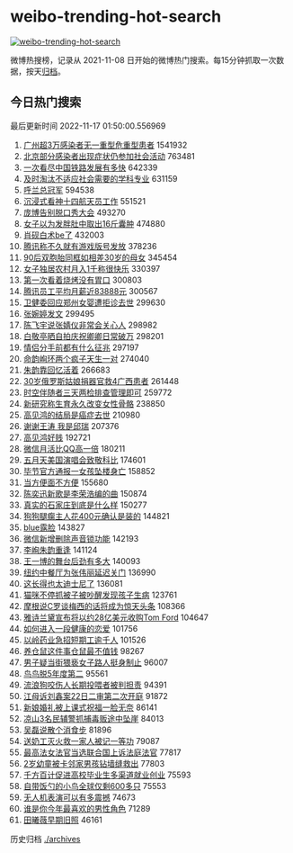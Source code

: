 # weibo-trending-hot-search

[![weibo-trending-hot-search](https://github.com/ameizi/weibo-trending-hot-search/actions/workflows/ci.yml/badge.svg)](https://github.com/ameizi/weibo-trending-hot-search/actions/workflows/ci.yml)

微博热搜榜，记录从 2021-11-08 日开始的微博热门搜索。每15分钟抓取一次数据，按天[归档](./archives)。

## 今日热门搜索

<!-- BEGIN --> 
最后更新时间 2022-11-17 01:50:00.556969 
1. [广州超3万感染者无一重型危重型患者](https://s.weibo.com/weibo?q=%23%E5%B9%BF%E5%B7%9E%E8%B6%853%E4%B8%87%E6%84%9F%E6%9F%93%E8%80%85%E6%97%A0%E4%B8%80%E9%87%8D%E5%9E%8B%E5%8D%B1%E9%87%8D%E5%9E%8B%E6%82%A3%E8%80%85%23&t=31&band_rank=1&Refer=top) 1541932
1. [北京部分感染者出现症状仍参加社会活动](https://s.weibo.com/weibo?q=%23%E5%8C%97%E4%BA%AC%E9%83%A8%E5%88%86%E6%84%9F%E6%9F%93%E8%80%85%E5%87%BA%E7%8E%B0%E7%97%87%E7%8A%B6%E4%BB%8D%E5%8F%82%E5%8A%A0%E7%A4%BE%E4%BC%9A%E6%B4%BB%E5%8A%A8%23&t=31&band_rank=2&Refer=top) 763481
1. [一次看尽中国铁路发展有多快](https://s.weibo.com/weibo?q=%23%E4%B8%80%E6%AC%A1%E7%9C%8B%E5%B0%BD%E4%B8%AD%E5%9B%BD%E9%93%81%E8%B7%AF%E5%8F%91%E5%B1%95%E6%9C%89%E5%A4%9A%E5%BF%AB%23&t=31&band_rank=3&Refer=top) 642339
1. [及时淘汰不适应社会需要的学科专业](https://s.weibo.com/weibo?q=%23%E5%8F%8A%E6%97%B6%E6%B7%98%E6%B1%B0%E4%B8%8D%E9%80%82%E5%BA%94%E7%A4%BE%E4%BC%9A%E9%9C%80%E8%A6%81%E7%9A%84%E5%AD%A6%E7%A7%91%E4%B8%93%E4%B8%9A%23&t=31&band_rank=5&Refer=top) 631159
1. [呼兰总冠军](https://s.weibo.com/weibo?q=%23%E5%91%BC%E5%85%B0%E6%80%BB%E5%86%A0%E5%86%9B%23&t=31&band_rank=4&Refer=top) 594538
1. [沉浸式看神十四航天员工作](https://s.weibo.com/weibo?q=%23%E6%B2%89%E6%B5%B8%E5%BC%8F%E7%9C%8B%E7%A5%9E%E5%8D%81%E5%9B%9B%E8%88%AA%E5%A4%A9%E5%91%98%E5%B7%A5%E4%BD%9C%23&t=31&band_rank=3&Refer=top) 551521
1. [庞博告别脱口秀大会](https://s.weibo.com/weibo?q=%23%E5%BA%9E%E5%8D%9A%E5%91%8A%E5%88%AB%E8%84%B1%E5%8F%A3%E7%A7%80%E5%A4%A7%E4%BC%9A%23&t=31&band_rank=6&Refer=top) 493270
1. [女子以为发胖肚中取出16斤囊肿](https://s.weibo.com/weibo?q=%23%E5%A5%B3%E5%AD%90%E4%BB%A5%E4%B8%BA%E5%8F%91%E8%83%96%E8%82%9A%E4%B8%AD%E5%8F%96%E5%87%BA16%E6%96%A4%E5%9B%8A%E8%82%BF%23&t=31&band_rank=7&Refer=top) 474880
1. [肖砚白术be了](https://s.weibo.com/weibo?q=%23%E8%82%96%E7%A0%9A%E7%99%BD%E6%9C%AFbe%E4%BA%86%23&t=31&band_rank=8&Refer=top) 432003
1. [腾讯称不久就有游戏版号发放](https://s.weibo.com/weibo?q=%23%E8%85%BE%E8%AE%AF%E7%A7%B0%E4%B8%8D%E4%B9%85%E5%B0%B1%E6%9C%89%E6%B8%B8%E6%88%8F%E7%89%88%E5%8F%B7%E5%8F%91%E6%94%BE%23&t=31&band_rank=13&Refer=top) 378236
1. [90后双胞胎同框如相差30岁的母女](https://s.weibo.com/weibo?q=%2390%E5%90%8E%E5%8F%8C%E8%83%9E%E8%83%8E%E5%90%8C%E6%A1%86%E5%A6%82%E7%9B%B8%E5%B7%AE30%E5%B2%81%E7%9A%84%E6%AF%8D%E5%A5%B3%23&t=31&band_rank=16&Refer=top) 345454
1. [女子独居农村月入1千称很快乐](https://s.weibo.com/weibo?q=%23%E5%A5%B3%E5%AD%90%E7%8B%AC%E5%B1%85%E5%86%9C%E6%9D%91%E6%9C%88%E5%85%A51%E5%8D%83%E7%A7%B0%E5%BE%88%E5%BF%AB%E4%B9%90%23&t=31&band_rank=9&Refer=top) 330397
1. [第一次看着烧烤没有胃口](https://s.weibo.com/weibo?q=%23%E7%AC%AC%E4%B8%80%E6%AC%A1%E7%9C%8B%E7%9D%80%E7%83%A7%E7%83%A4%E6%B2%A1%E6%9C%89%E8%83%83%E5%8F%A3%23&t=31&band_rank=10&Refer=top) 300803
1. [腾讯员工平均月薪近83888元](https://s.weibo.com/weibo?q=%23%E8%85%BE%E8%AE%AF%E5%91%98%E5%B7%A5%E5%B9%B3%E5%9D%87%E6%9C%88%E8%96%AA%E8%BF%9183888%E5%85%83%23&t=31&band_rank=11&Refer=top) 300567
1. [卫健委回应郑州女婴遭拒诊去世](https://s.weibo.com/weibo?q=%23%E5%8D%AB%E5%81%A5%E5%A7%94%E5%9B%9E%E5%BA%94%E9%83%91%E5%B7%9E%E5%A5%B3%E5%A9%B4%E9%81%AD%E6%8B%92%E8%AF%8A%E5%8E%BB%E4%B8%96%23&t=31&band_rank=12&Refer=top) 299630
1. [张婉婷发文](https://s.weibo.com/weibo?q=%23%E5%BC%A0%E5%A9%89%E5%A9%B7%E5%8F%91%E6%96%87%23&t=31&band_rank=13&Refer=top) 299495
1. [陈飞宇说张婧仪非常会关心人](https://s.weibo.com/weibo?q=%23%E9%99%88%E9%A3%9E%E5%AE%87%E8%AF%B4%E5%BC%A0%E5%A9%A7%E4%BB%AA%E9%9D%9E%E5%B8%B8%E4%BC%9A%E5%85%B3%E5%BF%83%E4%BA%BA%23&t=31&band_rank=14&Refer=top) 298982
1. [白敬亭晒自拍庆祝卿卿日常破万](https://s.weibo.com/weibo?q=%23%E7%99%BD%E6%95%AC%E4%BA%AD%E6%99%92%E8%87%AA%E6%8B%8D%E5%BA%86%E7%A5%9D%E5%8D%BF%E5%8D%BF%E6%97%A5%E5%B8%B8%E7%A0%B4%E4%B8%87%23&t=31&band_rank=15&Refer=top) 298201
1. [情侣分手前都有什么征兆](https://s.weibo.com/weibo?q=%23%E6%83%85%E4%BE%A3%E5%88%86%E6%89%8B%E5%89%8D%E9%83%BD%E6%9C%89%E4%BB%80%E4%B9%88%E5%BE%81%E5%85%86%23&t=31&band_rank=17&Refer=top) 297197
1. [命韵峋环两个疯子天生一对](https://s.weibo.com/weibo?q=%23%E5%91%BD%E9%9F%B5%E5%B3%8B%E7%8E%AF%E4%B8%A4%E4%B8%AA%E7%96%AF%E5%AD%90%E5%A4%A9%E7%94%9F%E4%B8%80%E5%AF%B9%23&t=31&band_rank=23&Refer=top) 274040
1. [朱韵靠回忆活着](https://s.weibo.com/weibo?q=%23%E6%9C%B1%E9%9F%B5%E9%9D%A0%E5%9B%9E%E5%BF%86%E6%B4%BB%E7%9D%80%23&t=31&band_rank=42&Refer=top) 266683
1. [30岁俄罗斯姑娘捐器官救4广西患者](https://s.weibo.com/weibo?q=%2330%E5%B2%81%E4%BF%84%E7%BD%97%E6%96%AF%E5%A7%91%E5%A8%98%E6%8D%90%E5%99%A8%E5%AE%98%E6%95%914%E5%B9%BF%E8%A5%BF%E6%82%A3%E8%80%85%23&t=31&band_rank=19&Refer=top) 261448
1. [时空伴随者三天两检排查管理即可](https://s.weibo.com/weibo?q=%23%E6%97%B6%E7%A9%BA%E4%BC%B4%E9%9A%8F%E8%80%85%E4%B8%89%E5%A4%A9%E4%B8%A4%E6%A3%80%E6%8E%92%E6%9F%A5%E7%AE%A1%E7%90%86%E5%8D%B3%E5%8F%AF%23&t=31&band_rank=18&Refer=top) 259772
1. [新研究称生育永久改变女性骨骼](https://s.weibo.com/weibo?q=%23%E6%96%B0%E7%A0%94%E7%A9%B6%E7%A7%B0%E7%94%9F%E8%82%B2%E6%B0%B8%E4%B9%85%E6%94%B9%E5%8F%98%E5%A5%B3%E6%80%A7%E9%AA%A8%E9%AA%BC%23&t=31&band_rank=20&Refer=top) 238850
1. [高见鸿的结局是癌症去世](https://s.weibo.com/weibo?q=%23%E9%AB%98%E8%A7%81%E9%B8%BF%E7%9A%84%E7%BB%93%E5%B1%80%E6%98%AF%E7%99%8C%E7%97%87%E5%8E%BB%E4%B8%96%23&t=31&band_rank=21&Refer=top) 210980
1. [谢谢王涛 我是邱瑞](https://s.weibo.com/weibo?q=%E8%B0%A2%E8%B0%A2%E7%8E%8B%E6%B6%9B%20%E6%88%91%E6%98%AF%E9%82%B1%E7%91%9E&t=31&band_rank=22&Refer=top) 207376
1. [高见鸿好贱](https://s.weibo.com/weibo?q=%23%E9%AB%98%E8%A7%81%E9%B8%BF%E5%A5%BD%E8%B4%B1%23&t=31&band_rank=25&Refer=top) 192721
1. [微信月活比QQ高一倍](https://s.weibo.com/weibo?q=%23%E5%BE%AE%E4%BF%A1%E6%9C%88%E6%B4%BB%E6%AF%94QQ%E9%AB%98%E4%B8%80%E5%80%8D%23&t=31&band_rank=24&Refer=top) 180211
1. [五月天美国演唱会致敬科比](https://s.weibo.com/weibo?q=%23%E4%BA%94%E6%9C%88%E5%A4%A9%E7%BE%8E%E5%9B%BD%E6%BC%94%E5%94%B1%E4%BC%9A%E8%87%B4%E6%95%AC%E7%A7%91%E6%AF%94%23&t=31&band_rank=41&Refer=top) 174601
1. [毕节官方通报一女孩坠楼身亡](https://s.weibo.com/weibo?q=%23%E6%AF%95%E8%8A%82%E5%AE%98%E6%96%B9%E9%80%9A%E6%8A%A5%E4%B8%80%E5%A5%B3%E5%AD%A9%E5%9D%A0%E6%A5%BC%E8%BA%AB%E4%BA%A1%23&t=31&band_rank=26&Refer=top) 158852
1. [当方便面不方便](https://s.weibo.com/weibo?q=%23%E5%BD%93%E6%96%B9%E4%BE%BF%E9%9D%A2%E4%B8%8D%E6%96%B9%E4%BE%BF%23&t=31&band_rank=27&Refer=top) 155680
1. [陈奕迅新歌是李荣浩编的曲](https://s.weibo.com/weibo?q=%23%E9%99%88%E5%A5%95%E8%BF%85%E6%96%B0%E6%AD%8C%E6%98%AF%E6%9D%8E%E8%8D%A3%E6%B5%A9%E7%BC%96%E7%9A%84%E6%9B%B2%23&t=31&band_rank=33&Refer=top) 150874
1. [真实的石家庄到底是什么样](https://s.weibo.com/weibo?q=%23%E7%9C%9F%E5%AE%9E%E7%9A%84%E7%9F%B3%E5%AE%B6%E5%BA%84%E5%88%B0%E5%BA%95%E6%98%AF%E4%BB%80%E4%B9%88%E6%A0%B7%23&t=31&band_rank=27&Refer=top) 150277
1. [狗狗腿瘸主人花400元确认是装的](https://s.weibo.com/weibo?q=%23%E7%8B%97%E7%8B%97%E8%85%BF%E7%98%B8%E4%B8%BB%E4%BA%BA%E8%8A%B1400%E5%85%83%E7%A1%AE%E8%AE%A4%E6%98%AF%E8%A3%85%E7%9A%84%23&t=31&band_rank=28&Refer=top) 144821
1. [blue露脸](https://s.weibo.com/weibo?q=%23blue%E9%9C%B2%E8%84%B8%23&t=31&band_rank=29&Refer=top) 143827
1. [微信新增删除声音锁功能](https://s.weibo.com/weibo?q=%23%E5%BE%AE%E4%BF%A1%E6%96%B0%E5%A2%9E%E5%88%A0%E9%99%A4%E5%A3%B0%E9%9F%B3%E9%94%81%E5%8A%9F%E8%83%BD%23&t=31&band_rank=30&Refer=top) 142193
1. [李峋朱韵重逢](https://s.weibo.com/weibo?q=%23%E6%9D%8E%E5%B3%8B%E6%9C%B1%E9%9F%B5%E9%87%8D%E9%80%A2%23&t=31&band_rank=31&Refer=top) 141124
1. [王一博的舞台后劲有多大](https://s.weibo.com/weibo?q=%23%E7%8E%8B%E4%B8%80%E5%8D%9A%E7%9A%84%E8%88%9E%E5%8F%B0%E5%90%8E%E5%8A%B2%E6%9C%89%E5%A4%9A%E5%A4%A7%23&t=31&band_rank=32&Refer=top) 140093
1. [纽约中餐厅为张伟丽延迟关门](https://s.weibo.com/weibo?q=%23%E7%BA%BD%E7%BA%A6%E4%B8%AD%E9%A4%90%E5%8E%85%E4%B8%BA%E5%BC%A0%E4%BC%9F%E4%B8%BD%E5%BB%B6%E8%BF%9F%E5%85%B3%E9%97%A8%23&t=31&band_rank=34&Refer=top) 136990
1. [这长得也太迪士尼了](https://s.weibo.com/weibo?q=%23%E8%BF%99%E9%95%BF%E5%BE%97%E4%B9%9F%E5%A4%AA%E8%BF%AA%E5%A3%AB%E5%B0%BC%E4%BA%86%23&t=31&band_rank=35&Refer=top) 136081
1. [猫咪不停抓被子被吵醒发现孩子生病](https://s.weibo.com/weibo?q=%23%E7%8C%AB%E5%92%AA%E4%B8%8D%E5%81%9C%E6%8A%93%E8%A2%AB%E5%AD%90%E8%A2%AB%E5%90%B5%E9%86%92%E5%8F%91%E7%8E%B0%E5%AD%A9%E5%AD%90%E7%94%9F%E7%97%85%23&t=31&band_rank=36&Refer=top) 123761
1. [摩根说C罗谈梅西的话将成为惊天头条](https://s.weibo.com/weibo?q=%23%E6%91%A9%E6%A0%B9%E8%AF%B4C%E7%BD%97%E8%B0%88%E6%A2%85%E8%A5%BF%E7%9A%84%E8%AF%9D%E5%B0%86%E6%88%90%E4%B8%BA%E6%83%8A%E5%A4%A9%E5%A4%B4%E6%9D%A1%23&t=31&band_rank=37&Refer=top) 108366
1. [雅诗兰黛宣布将以约28亿美元收购Tom Ford](https://s.weibo.com/weibo?q=%E9%9B%85%E8%AF%97%E5%85%B0%E9%BB%9B%E5%AE%A3%E5%B8%83%E5%B0%86%E4%BB%A5%E7%BA%A628%E4%BA%BF%E7%BE%8E%E5%85%83%E6%94%B6%E8%B4%ADTom%20Ford&t=31&band_rank=37&Refer=top) 104647
1. [如何进入一段健康的恋爱](https://s.weibo.com/weibo?q=%23%E5%A6%82%E4%BD%95%E8%BF%9B%E5%85%A5%E4%B8%80%E6%AE%B5%E5%81%A5%E5%BA%B7%E7%9A%84%E6%81%8B%E7%88%B1%23&t=31&band_rank=38&Refer=top) 101756
1. [以岭药业急招短期工逾千人](https://s.weibo.com/weibo?q=%23%E4%BB%A5%E5%B2%AD%E8%8D%AF%E4%B8%9A%E6%80%A5%E6%8B%9B%E7%9F%AD%E6%9C%9F%E5%B7%A5%E9%80%BE%E5%8D%83%E4%BA%BA%23&t=31&band_rank=39&Refer=top) 101526
1. [养仓鼠这件事仓鼠最不值钱](https://s.weibo.com/weibo?q=%23%E5%85%BB%E4%BB%93%E9%BC%A0%E8%BF%99%E4%BB%B6%E4%BA%8B%E4%BB%93%E9%BC%A0%E6%9C%80%E4%B8%8D%E5%80%BC%E9%92%B1%23&t=31&band_rank=50&Refer=top) 98267
1. [男子疑当街猥亵女子路人挺身制止](https://s.weibo.com/weibo?q=%23%E7%94%B7%E5%AD%90%E7%96%91%E5%BD%93%E8%A1%97%E7%8C%A5%E4%BA%B5%E5%A5%B3%E5%AD%90%E8%B7%AF%E4%BA%BA%E6%8C%BA%E8%BA%AB%E5%88%B6%E6%AD%A2%23&t=31&band_rank=40&Refer=top) 96007
1. [鸟鸟脱5年度第二](https://s.weibo.com/weibo?q=%23%E9%B8%9F%E9%B8%9F%E8%84%B15%E5%B9%B4%E5%BA%A6%E7%AC%AC%E4%BA%8C%23&t=31&band_rank=41&Refer=top) 95561
1. [流浪狗咬伤人长期投喂者被判担责](https://s.weibo.com/weibo?q=%23%E6%B5%81%E6%B5%AA%E7%8B%97%E5%92%AC%E4%BC%A4%E4%BA%BA%E9%95%BF%E6%9C%9F%E6%8A%95%E5%96%82%E8%80%85%E8%A2%AB%E5%88%A4%E6%8B%85%E8%B4%A3%23&t=31&band_rank=43&Refer=top) 94391
1. [江母诉刘鑫案22日二审第二次开庭](https://s.weibo.com/weibo?q=%23%E6%B1%9F%E6%AF%8D%E8%AF%89%E5%88%98%E9%91%AB%E6%A1%8822%E6%97%A5%E4%BA%8C%E5%AE%A1%E7%AC%AC%E4%BA%8C%E6%AC%A1%E5%BC%80%E5%BA%AD%23&t=31&band_rank=49&Refer=top) 91872
1. [新娘婚礼被上课式祝福一脸无奈](https://s.weibo.com/weibo?q=%23%E6%96%B0%E5%A8%98%E5%A9%9A%E7%A4%BC%E8%A2%AB%E4%B8%8A%E8%AF%BE%E5%BC%8F%E7%A5%9D%E7%A6%8F%E4%B8%80%E8%84%B8%E6%97%A0%E5%A5%88%23&t=31&band_rank=44&Refer=top) 86141
1. [凉山3名民辅警抓捕毒贩途中坠崖](https://s.weibo.com/weibo?q=%23%E5%87%89%E5%B1%B13%E5%90%8D%E6%B0%91%E8%BE%85%E8%AD%A6%E6%8A%93%E6%8D%95%E6%AF%92%E8%B4%A9%E9%80%94%E4%B8%AD%E5%9D%A0%E5%B4%96%23&t=31&band_rank=45&Refer=top) 84013
1. [吴磊说散个消食步](https://s.weibo.com/weibo?q=%23%E5%90%B4%E7%A3%8A%E8%AF%B4%E6%95%A3%E4%B8%AA%E6%B6%88%E9%A3%9F%E6%AD%A5%23&t=31&band_rank=34&Refer=top) 81896
1. [送奶工灭火救一家人被记一等功](https://s.weibo.com/weibo?q=%23%E9%80%81%E5%A5%B6%E5%B7%A5%E7%81%AD%E7%81%AB%E6%95%91%E4%B8%80%E5%AE%B6%E4%BA%BA%E8%A2%AB%E8%AE%B0%E4%B8%80%E7%AD%89%E5%8A%9F%23&t=31&band_rank=46&Refer=top) 79087
1. [最高法女法官当选联合国上诉法庭法官](https://s.weibo.com/weibo?q=%23%E6%9C%80%E9%AB%98%E6%B3%95%E5%A5%B3%E6%B3%95%E5%AE%98%E5%BD%93%E9%80%89%E8%81%94%E5%90%88%E5%9B%BD%E4%B8%8A%E8%AF%89%E6%B3%95%E5%BA%AD%E6%B3%95%E5%AE%98%23&t=31&band_rank=47&Refer=top) 77817
1. [2岁幼童被卡邻家男孩钻墙缝救出](https://s.weibo.com/weibo?q=%232%E5%B2%81%E5%B9%BC%E7%AB%A5%E8%A2%AB%E5%8D%A1%E9%82%BB%E5%AE%B6%E7%94%B7%E5%AD%A9%E9%92%BB%E5%A2%99%E7%BC%9D%E6%95%91%E5%87%BA%23&t=31&band_rank=47&Refer=top) 77803
1. [千方百计促进高校毕业生多渠道就业创业](https://s.weibo.com/weibo?q=%23%E5%8D%83%E6%96%B9%E7%99%BE%E8%AE%A1%E4%BF%83%E8%BF%9B%E9%AB%98%E6%A0%A1%E6%AF%95%E4%B8%9A%E7%94%9F%E5%A4%9A%E6%B8%A0%E9%81%93%E5%B0%B1%E4%B8%9A%E5%88%9B%E4%B8%9A%23&t=31&band_rank=48&Refer=top) 75593
1. [自带饭勺的小鸟全球仅剩600多只](https://s.weibo.com/weibo?q=%23%E8%87%AA%E5%B8%A6%E9%A5%AD%E5%8B%BA%E7%9A%84%E5%B0%8F%E9%B8%9F%E5%85%A8%E7%90%83%E4%BB%85%E5%89%A9600%E5%A4%9A%E5%8F%AA%23&t=31&band_rank=49&Refer=top) 75553
1. [无人机表演可以有多震撼](https://s.weibo.com/weibo?q=%23%E6%97%A0%E4%BA%BA%E6%9C%BA%E8%A1%A8%E6%BC%94%E5%8F%AF%E4%BB%A5%E6%9C%89%E5%A4%9A%E9%9C%87%E6%92%BC%23&t=31&band_rank=50&Refer=top) 74673
1. [谁是你今年最喜欢的男性角色](https://s.weibo.com/weibo?q=%23%E8%B0%81%E6%98%AF%E4%BD%A0%E4%BB%8A%E5%B9%B4%E6%9C%80%E5%96%9C%E6%AC%A2%E7%9A%84%E7%94%B7%E6%80%A7%E8%A7%92%E8%89%B2%23&t=31&band_rank=31&Refer=top) 71289
1. [田曦薇早期旧照](https://s.weibo.com/weibo?q=%23%E7%94%B0%E6%9B%A6%E8%96%87%E6%97%A9%E6%9C%9F%E6%97%A7%E7%85%A7%23&t=31&band_rank=41&Refer=top) 46161
<!-- END -->

历史归档 [./archives](./archives)

